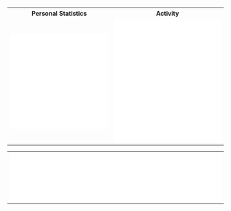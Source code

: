 <style>
  .table2{
    position: absolute
  }
  </style>
<table>

  <tr>
    <th>Personal Statistics</th>
    <th>Activity</th>
  </tr>
        <td>
  <img align="left" width="390" alt="" src="/general.svg">

</td>
    <td>

  <img align="right" width="440" alt="" src="/activity.svg">

</td>
</table class='table2'> 
<table style="width:100%">
  
 <td>
<img align='center' width="" src="/languages.svg" alt="Metrics" >
</td>
</table>
